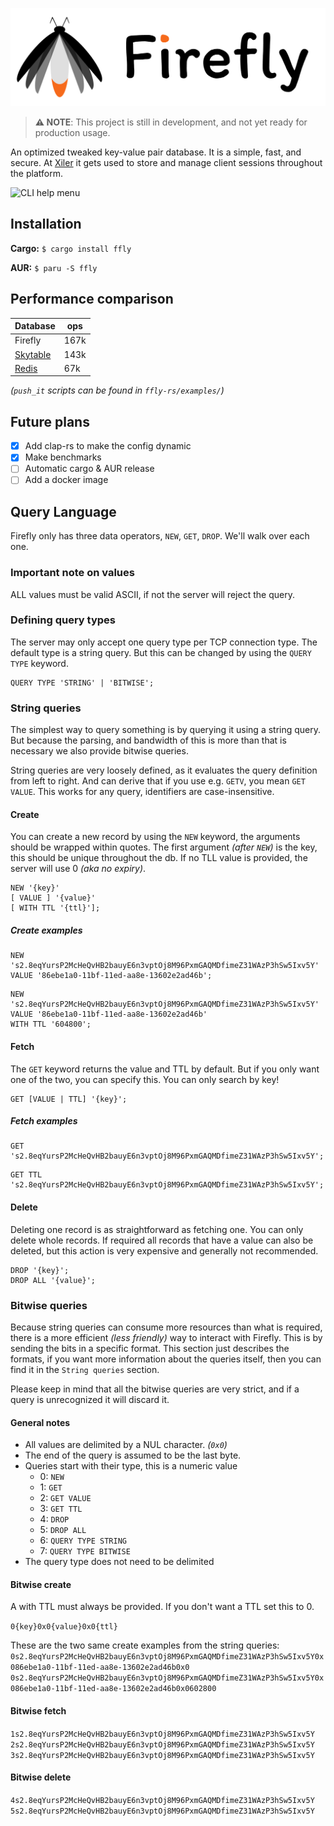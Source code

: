![Firefly](./assets/logo.png)

> **⚠️ NOTE**: This project is still in development, and not yet ready for production usage.

An optimized tweaked key-value pair database. It is a simple, fast, and secure.
At [Xiler](https://www.xiler.net) it gets used to store and manage client
sessions throughout the platform.

![CLI help menu](https://user-images.githubusercontent.com/38541241/184537875-5fcbdfd3-3da8-429e-ab34-f755e5ee3192.png)

## Installation

**Cargo:**
`$ cargo install ffly`

**AUR:**
`$ paru -S ffly`

## Performance comparison

| Database                                         | ops  |
| ------------------------------------------------ | ---- |
| Firefly                                          | 167k |
| [Skytable](https://github.com/skytable/skytable) | 143k |
| [Redis](https://github.com/redis/redis)          | 67k  |

_(`push_it` scripts can be found in `ffly-rs/examples/`)_

## Future plans

-   [x] Add clap-rs to make the config dynamic
-   [x] Make benchmarks
-   [ ] Automatic cargo & AUR release
-   [ ] Add a docker image

## Query Language

Firefly only has three data operators, `NEW`, `GET`, `DROP`. We'll walk over
each one.

### Important note on values

ALL values must be valid ASCII, if not the server will reject the query.

### Defining query types

The server may only accept one query type per TCP connection type. The default
type is a string query. But this can be changed by using the `QUERY TYPE`
keyword.

```ffly
QUERY TYPE 'STRING' | 'BITWISE';
```

### String queries

The simplest way to query something is by querying it using a string query. But
because the parsing, and bandwidth of this is more than that is necessary we
also provide bitwise queries.

String queries are very loosely defined, as it evaluates the query definition
from left to right. And can derive that if you use e.g. `GETV`, you mean
`GET VALUE`. This works for any query, identifiers are case-insensitive.

#### Create

You can create a new record by using the `NEW` keyword, the arguments should be
wrapped within quotes. The first argument _(after `NEW`)_ is the key, this
should be unique throughout the db. If no TLL value is provided, the server
will use 0 _(aka no expiry)_.

```ffly
NEW '{key}'
[ VALUE ] '{value}'
[ WITH TTL '{ttl}'];
```

##### Create examples

```ffly
NEW 's2.8eqYursP2McHeQvHB2bauyE6n3vptOj8M96PxmGAQMDfimeZ31WAzP3hSw5Ixv5Y'
VALUE '86ebe1a0-11bf-11ed-aa8e-13602e2ad46b';
```

```ffly
NEW 's2.8eqYursP2McHeQvHB2bauyE6n3vptOj8M96PxmGAQMDfimeZ31WAzP3hSw5Ixv5Y'
VALUE '86ebe1a0-11bf-11ed-aa8e-13602e2ad46b'
WITH TTL '604800';
```

#### Fetch

The `GET` keyword returns the value and TTL by default. But if you only want
one of the two, you can specify this. You can only search by key!

```ffly
GET [VALUE | TTL] '{key}';
```

##### Fetch examples

```ffly
GET 's2.8eqYursP2McHeQvHB2bauyE6n3vptOj8M96PxmGAQMDfimeZ31WAzP3hSw5Ixv5Y';
```

```ffly
GET TTL 's2.8eqYursP2McHeQvHB2bauyE6n3vptOj8M96PxmGAQMDfimeZ31WAzP3hSw5Ixv5Y';
```

#### Delete

Deleting one record is as straightforward as fetching one. You can only delete
whole records. If required all records that have a value can also be deleted,
but this action is very expensive and generally not recommended.

```ffly
DROP '{key}';
DROP ALL '{value}';
```

### Bitwise queries

Because string queries can consume more resources than what is required, there
is a more efficient _(less friendly)_ way to interact with Firefly. This is by
sending the bits in a specific format. This section just describes the formats,
if you want more information about the queries itself, then you can find it in
the `String queries` section.

Please keep in mind that all the bitwise queries are very strict, and if a
query is unrecognized it will discard it.

#### General notes

-   All values are delimited by a NUL character. _(`0x0`)_
-   The end of the query is assumed to be the last byte.
-   Queries start with their type, this is a numeric value
    -   0: `NEW`
    -   1: `GET`
    -   2: `GET VALUE`
    -   3: `GET TTL`
    -   4: `DROP`
    -   5: `DROP ALL`
    -   6: `QUERY TYPE STRING`
    -   7: `QUERY TYPE BITWISE`
-   The query type does not need to be delimited

#### Bitwise create

A with TTL must always be provided. If you don't want a TTL set this to 0.

`0{key}0x0{value}0x0{ttl}`

These are the two same create examples from the string queries:
`0s2.8eqYursP2McHeQvHB2bauyE6n3vptOj8M96PxmGAQMDfimeZ31WAzP3hSw5Ixv5Y0x086ebe1a0-11bf-11ed-aa8e-13602e2ad46b0x0`
`0s2.8eqYursP2McHeQvHB2bauyE6n3vptOj8M96PxmGAQMDfimeZ31WAzP3hSw5Ixv5Y0x086ebe1a0-11bf-11ed-aa8e-13602e2ad46b0x0602800`

#### Bitwise fetch

`1s2.8eqYursP2McHeQvHB2bauyE6n3vptOj8M96PxmGAQMDfimeZ31WAzP3hSw5Ixv5Y`
`2s2.8eqYursP2McHeQvHB2bauyE6n3vptOj8M96PxmGAQMDfimeZ31WAzP3hSw5Ixv5Y`
`3s2.8eqYursP2McHeQvHB2bauyE6n3vptOj8M96PxmGAQMDfimeZ31WAzP3hSw5Ixv5Y`

#### Bitwise delete

`4s2.8eqYursP2McHeQvHB2bauyE6n3vptOj8M96PxmGAQMDfimeZ31WAzP3hSw5Ixv5Y`
`5s2.8eqYursP2McHeQvHB2bauyE6n3vptOj8M96PxmGAQMDfimeZ31WAzP3hSw5Ixv5Y`
